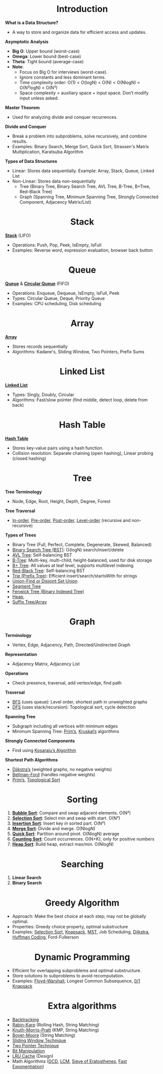 # <h1 align=center>Introduction</h1>

**What is a Data Structure?**

- A way to store and organize data for efficient access and updates.

**Asymptotic Analysis**

- **Big O**: Upper bound (worst-case)
- **Omega**: Lower bound (best-case)
- **Theta**: Tight bound (average-case)
- **Note**:
  - Focus on Big O for interviews (worst-case).
  - Ignore constants and less dominant terms.
  - Time complexity order: O(1) < O(logN) < O(N) < O(NlogN) < O(N²logN) < O(N³)
  - Space complexity = auxiliary space + input space. Don’t modify input unless asked.

**Master Theorem**

- Used for analyzing divide and conquer recurrences.

**Divide and Conquer**

- Break a problem into subproblems, solve recursively, and combine results.
- Examples: Binary Search, Merge Sort, Quick Sort, Strassen's Matrix Multiplication, Karatsuba Algorithm

**Types of Data Structures**

- Linear: Stores data sequentially. Example: Array, Stack, Queue, Linked List
- Non-Linear: Stores data non-sequentially
  - Tree (Binary Tree, Binary Search Tree, AVL Tree, B-Tree, B+Tree, Red-Black Tree)
  - Graph (Spanning Tree, Minimum Spanning Tree, Strongly Connected Component, Adjacency Matrix/List)

# <h1 align=center>Stack</h1>

[**Stack**](1%20-%20Stack/Implementation.md) (LIFO)

- Operations: Push, Pop, Peek, IsEmpty, IsFull
- Examples: Reverse word, expression evaluation, browser back button

# <h1 align=center>Queue</h1>

[**Queue**](2%20-%20Queue/Implementation.md) & [**Circular Queue**](2%20-%20Queue/Circular%20Queue.md) (FIFO)

- Operations: Enqueue, Dequeue, IsEmpty, IsFull, Peek
- Types: Circular Queue, Deque, Priority Queue
- Examples: CPU scheduling, Disk scheduling

# <h1 align=center>Array</h1>

[**Array**](3%20-%20Array/Implementation.md)

- Stores records sequentially
- Algorithms: Kadane's, Sliding Window, Two Pointers, Prefix Sums

# <h1 align=center>Linked List</h1>

[**Linked List**](4%20-%20Linked%20List/Implementation.md)

- Types: Singly, Doubly, Circular
- Algorithms: Fast/slow pointer (find middle, detect loop, delete from back)

# <h1 align=center>Hash Table</h1>

[**Hash Table**](5%20-%20Hash%20Table/Implementation.md)

- Stores key-value pairs using a hash function.
- Collision resolution: Separate chaining (open hashing), Linear probing (closed hashing)

# <h1 align=center>Tree</h1>

**Tree Terminology**

- Node, Edge, Root, Height, Depth, Degree, Forest

**Tree Traversal**

- [In-order](7%20-%20Tree/Inorder%20Traversal.md), [Pre-order](7%20-%20Tree/Preorder%20Traversal.md), [Post-order](7%20-%20Tree/Postorder%20Traversal.md), [Level-order](7%20-%20Tree/Levelorder%20Traversal.md) (recursive and non-recursive)

**Types of Trees**

- Binary Tree (Full, Perfect, Complete, Degenerate, Skewed, Balanced)
- [Binary Search Tree (BST)](7%20-%20Tree/Binary%20Search%20Tree.md): O(logN) search/insert/delete
- [AVL Tree](7%20-%20Tree/AVL%20Tree.md): Self-balancing BST
- [B-Tree](7%20-%20Tree/B-Tree.md): Multi-key, multi-child, height-balanced, used for disk storage
- [B+ Tree](7%20-%20Tree/B+Tree.md): All values at leaf level, supports multilevel indexing
- [Red-Black Tree](7%20-%20Tree/Red%20Block%20Tree.md): Self-balancing BST
- [Trie (Prefix Tree)](7%20-%20Tree/Trie.md): Efficient insert/search/startsWith for strings
- [Union-Find or Disjoint Set Union](7%20-%20Tree/Union-Find.md)
- [Segment Tree](7%20-%20Tree/Segment%20Tree.md)
- [Fenwick Tree (Binary Indexed Tree)](7%20-%20Tree/Fenwick%20Tree.md)
- [Heap](7%20-%20Tree/Heap%20Tree.md),
- [Suffix Tree/Array](7%20-%20Tree/Suffix%20Tree.md)

# <h1 align=center>Graph</h1>

**Terminology**

- Vertex, Edge, Adjacency, Path, Directed/Undirected Graph

**Representation**

- Adjacency Matrix, Adjacency List

**Operations**

- Check presence, traversal, add vertex/edge, find path

**Traversal**

- [BFS](8%20-%20Graph/BFS.md) (uses queue): Level order, shortest path in unweighted graphs
- [DFS](8%20-%20Graph/DFS.md) (uses stack/recursion): Topological sort, cycle detection

**Spanning Tree**

- Subgraph including all vertices with minimum edges
- Minimum Spanning Tree: [Prim’s](8%20-%20Graph/Prims%20algo.md), [Kruskal’s](8%20-%20Graph/Kruskals%20algo.md) algorithms

**Strongly Connected Components**

- Find using [Kosaraju’s Algorithm](8%20-%20Graph/Kosarajus%20algo.md)

**Shortest Path Algorithms**

- [Dijkstra’s](8%20-%20Graph/Dijkstras%20algo.md) (weighted graphs, no negative weights)
- [Bellman-Ford](8%20-%20Graph/Bellman-ford%20algo.md) (handles negative weights)
- [Prim’s](8%20-%20Graph/Prims%20algo.md), [Topological Sort](8%20-%20Graph/Topological%20Sort.md)

# <h1 align=center>Sorting</h1>

1. [**Bubble Sort**](6%20-%20Sorting/Bubble%20Sort.md): Compare and swap adjacent elements. O(N²)
2. [**Selection Sort**](6%20-%20Sorting/Selection%20Sort.md): Select min and swap with start. O(N²)
3. [**Insertion Sort**](6%20-%20Sorting/Insertion%20Sort.md): Insert key in sorted part. O(N²)
4. [**Merge Sort**](6%20-%20Sorting/Merge%20Sort.md): Divide and merge. O(NlogN)
5. [**Quick Sort**](6%20-%20Sorting/Quick%20Sort.md): Partition around pivot. O(NlogN) average
6. [**Counting Sort**](6%20-%20Sorting/Counting%20Sort.md): Count occurrences. O(N+K), only for positive numbers
7. [**Heap Sort**](6%20-%20Sorting/Heap%20Sort.md): Build heap, extract max/min. O(NlogN)

# <h1 align=center>Searching</h1>

1. **Linear Search**
2. **Binary Search**

# <h1 align=center>Greedy Algorithm</h1>

- Approach: Make the best choice at each step; may not be globally optimal.
- Properties: Greedy choice property, optimal substructure
- Examples: [Selection Sort](6%20-%20Sorting/Selection%20Sort.md), [Knapsack](9%20-%20Dynamic%20programming/Knapsack.md), [MST](11%20-%20Greedy/MST.md), Job Scheduling, [Dijkstra](8%20-%20Graph/Dijkstras%20algo.md), [Huffman Coding](11%20-%20Greedy/Huffman%20Coding.md), Ford-Fulkerson

# <h1 align=center>Dynamic Programming</h1>

- Efficient for overlapping subproblems and optimal substructure.
- Store solutions to subproblems to avoid recomputation.
- Examples: [Floyd-Warshall](9%20-%20Dynamic%20programming/Floyd-Warshall.md), Longest Common Subsequence, [0/1 Knapsack](9%20-%20Dynamic%20programming/Knapsack.md)

# <h1 align=center>Extra algorithms</h1>

- [Backtracking](10%20-%20Miscellaneous%20Alogrithms/Backtracking.md)
- [Rabin-Karp](10%20-%20Miscellaneous%20Alogrithms/Rabin-Karp.md) (Rolling Hash, String Matching)
- [Knuth-Morris-Pratt](10%20-%20Miscellaneous%20Alogrithms/Knuth-Morris-Pratt.md) (KMP, String Matching)
- [Boyer-Moore](10%20-%20Miscellaneous%20Alogrithms/Boyer-Moore.md) (String Matching)
- [Sliding Window Technique](10%20-%20Miscellaneous%20Alogrithms/Sliding%20Window.md)
- [Two Pointer Technique](10%20-%20Miscellaneous%20Alogrithms/Two%20Pointer%20Technique.md)
- [Bit Manipulation](10%20-%20Miscellaneous%20Alogrithms/Bit%20Manipulation.md)
- [LRU Cache](10%20-%20Miscellaneous%20Alogrithms/LRU%20Cache.md) (Design)
- Math Algorithms ([GCD](10%20-%20Miscellaneous%20Alogrithms/GCD.md), [LCM](10%20-%20Miscellaneous%20Alogrithms/LCM.md), [Sieve of Eratosthenes](10%20-%20Miscellaneous%20Alogrithms/Sieve%20of%20Eratosthenes.md), [Fast Exponentiation](10%20-%20Miscellaneous%20Alogrithms/Fast%20Exponentiation.md))
